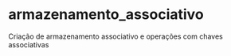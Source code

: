 # armazenamento_associativo
Criação de armazenamento associativo e operações com chaves associativas
